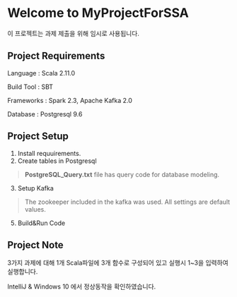 # Welcome to MyProjectForSSA


이 프로젝트는 과제 제출을 위해 임시로 사용됩니다.

## Project Requirements
Language : Scala 2.11.0

Build Tool : SBT

Frameworks : Spark 2.3, Apache Kafka 2.0

Database : Postgresql 9.6

## Project Setup
1. Install requuirements. 
2. Create tables in Postgresql
> **PostgreSQL_Query.txt** file has query code for database modeling.
3. Setup Kafka
> The zookeeper included in the kafka was used.
> All settings are default values.
5. Build&Run Code

## Project Note
3가지 과제에 대해 1개 Scala파일에 3개 함수로 구성되어 있고 실행시 1~3을 입력하여 실행합니다.

IntelliJ & Windows 10 에서 정상동작을 확인하였습니다.
